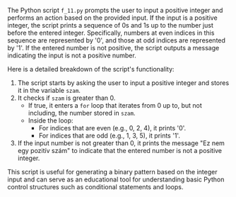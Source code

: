 The Python script `f_11.py` prompts the user to input a positive integer and performs an action based on the provided input. If the input is a positive integer, the script prints a sequence of 0s and 1s up to the number just before the entered integer. Specifically, numbers at even indices in this sequence are represented by '0', and those at odd indices are represented by '1'. If the entered number is not positive, the script outputs a message indicating the input is not a positive number.

Here is a detailed breakdown of the script's functionality:

1. The script starts by asking the user to input a positive integer and stores it in the variable `szam`.
2. It checks if `szam` is greater than 0.
   - If true, it enters a `for` loop that iterates from 0 up to, but not including, the number stored in `szam`.
   - Inside the loop:
     - For indices that are even (e.g., 0, 2, 4), it prints '0'.
     - For indices that are odd (e.g., 1, 3, 5), it prints '1'.
3. If the input number is not greater than 0, it prints the message "Ez nem egy pozitív szám" to indicate that the entered number is not a positive integer.

This script is useful for generating a binary pattern based on the integer input and can serve as an educational tool for understanding basic Python control structures such as conditional statements and loops.